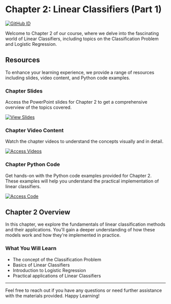 # Chapter 2: Linear Classifiers (Part 1)
[![GitHub ID](https://img.shields.io/badge/GitHub-MJAHMADEE-blue?style=flat&logo=github)](https://github.com/MJAHMADEE)

Welcome to Chapter 2 of our course, where we delve into the fascinating world of Linear Classifiers, including topics on the Classification Problem and Logistic Regression.

## Resources

To enhance your learning experience, we provide a range of resources including slides, video content, and Python code examples.

### Chapter Slides

Access the PowerPoint slides for Chapter 2 to get a comprehensive overview of the topics covered.

[![View Slides](https://img.shields.io/badge/View%20Slides-PowerPoint-blue?style=for-the-badge&logo=microsoft-powerpoint)](https://drive.google.com/drive/folders/1kbMyZMwwysXevdnv_sRHtNliWiGbgRck?usp=sharing)

### Chapter Video Content

Watch the chapter videos to understand the concepts visually and in detail.

[![Access Videos](https://img.shields.io/badge/Access-Videos-blue?style=for-the-badge&logo=google-drive)](https://drive.google.com/drive/folders/1DkElRSNAHYYq1KhqDi6UnqCcEOIgIRER?usp=sharing)

### Chapter Python Code

Get hands-on with the Python code examples provided for Chapter 2. These examples will help you understand the practical implementation of linear classifiers.

[![Access Code](https://img.shields.io/badge/Access-Code-3776AB?style=for-the-badge&logo=python&logoColor=white)](https://drive.google.com/drive/folders/14lr8W1ZC9JephcXTS_JofoivDmtnexuf?usp=sharing)

## Chapter 2 Overview

In this chapter, we explore the fundamentals of linear classification methods and their applications. You'll gain a deeper understanding of how these models work and how they're implemented in practice.

### What You Will Learn

- The concept of the Classification Problem
- Basics of Linear Classifiers
- Introduction to Logistic Regression
- Practical applications of Linear Classifiers
---

Feel free to reach out if you have any questions or need further assistance with the materials provided. Happy Learning!
